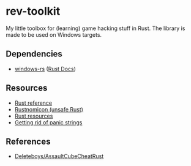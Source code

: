 # rev-toolkit
My little toolbox for (learning) game hacking stuff in Rust.
The library is made to be used on Windows targets.

## Dependencies
- [windows-rs](https://github.com/microsoft/windows-rs) ([Rust Docs](https://microsoft.github.io/windows-docs-rs/doc/windows/))

## Resources
- [Rust reference](https://doc.rust-lang.org/reference/introduction.html)
- [Rustnomicon (unsafe Rust)](https://doc.rust-lang.org/nomicon/)
- [Rust resources](https://www.unknowncheats.me/forum/rust-language-/360411-rust-resources-getting-started.html)
- [Getting rid of panic strings](https://www.unknowncheats.me/forum/rust-language-/563696-rid-panic-strings-binary.html)

## References
- [Deleteboys/AssaultCubeCheatRust](https://github.com/Deleteboys/AssaultCubeCheatRust/)

